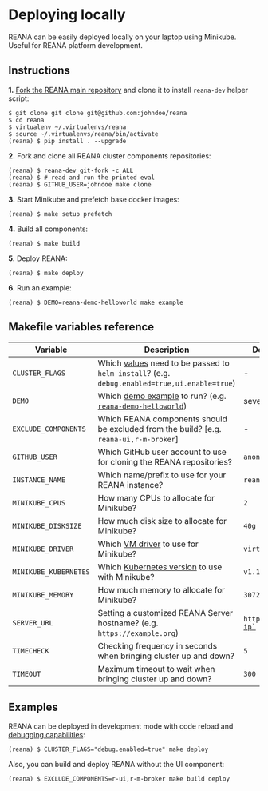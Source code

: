# Deploying locally

REANA can be easily deployed locally on your laptop using Minikube.  Useful for REANA platform development.

## Instructions

**1.** [Fork the REANA main repository](https://github.com/reanahub/reana/fork) and clone it to install `reana-dev` helper script:

```console
$ git clone git clone git@github.com:johndoe/reana
$ cd reana
$ virtualenv ~/.virtualenvs/reana
$ source ~/.virtualenvs/reana/bin/activate
(reana) $ pip install . --upgrade
```

**2.** Fork and clone all REANA cluster components repositories:

```console
(reana) $ reana-dev git-fork -c ALL
(reana) $ # read and run the printed eval
(reana) $ GITHUB_USER=johndoe make clone
```

**3.** Start Minikube and prefetch base docker images:

```console
(reana) $ make setup prefetch
```

**4.** Build all components:

```console
(reana) $ make build
```

**5.** Deploy REANA:

```console
(reana) $ make deploy
```

**6.** Run an example:

```console
(reana) $ DEMO=reana-demo-helloworld make example
```

## Makefile variables reference

| Variable              | Description                                                                                         | Default value  |
|-----------------------|-----------------------------------------------------------------------------------------------------|----------------|
| `CLUSTER_FLAGS`       | Which [values](https://github.com/reanahub/reana/blob/master/helm/reana/README.md) need to be passed to `helm install`? (e.g. `debug.enabled=true,ui.enable=true`) | - |
| `DEMO`                | Which [demo example](https://github.com/reanahub?q=reana-demo) to run? (e.g. [`reana-demo-helloworld`](https://github.com/reanahub/reana-demo-helloworld)) | several |
| `EXCLUDE_COMPONENTS`  | Which REANA components should be excluded from the build? [e.g. `reana-ui,r-m-broker`]                | -              |
| `GITHUB_USER`         | Which GitHub user account to use for cloning the REANA repositories?                               | `anonymous`    |
| `INSTANCE_NAME`       | Which name/prefix to use for your REANA instance?                                                   | `reana`        |
| `MINIKUBE_CPUS`       | How many CPUs to allocate for Minikube?                                                             | `2`            |
| `MINIKUBE_DISKSIZE`   | How much disk size to allocate for Minikube?                                                        | `40g`          |
| `MINIKUBE_DRIVER`     | Which [VM driver](https://minikube.sigs.k8s.io/docs/reference/drivers/) to use for Minikube?        | `virtualbox`   |
| `MINIKUBE_KUBERNETES` | Which [Kubernetes version](https://github.com/kubernetes/kubernetes/releases) to use with Minikube? | `v1.16.3`      |
| `MINIKUBE_MEMORY`     | How much memory to allocate for Minikube?                                                           | `3072`         |
| `SERVER_URL`          | Setting a customized REANA Server hostname? (e.g. `https://example.org`)                            | `https://`[`` `minikube ip` ``](https://minikube.sigs.k8s.io/docs/reference/commands/ip/) |
| `TIMECHECK`           | Checking frequency in seconds when bringing cluster up and down?                                    | `5`            |
| `TIMEOUT`             | Maximum timeout to wait when bringing cluster up and down?                                          | `300`          |

## Examples

REANA can be deployed in development mode with code reload and [debugging capabilities](../debugging):

```console
(reana) $ CLUSTER_FLAGS="debug.enabled=true" make deploy
```

Also, you can build and deploy REANA without the UI component:

```console
(reana) $ EXCLUDE_COMPONENTS=r-ui,r-m-broker make build deploy
```
